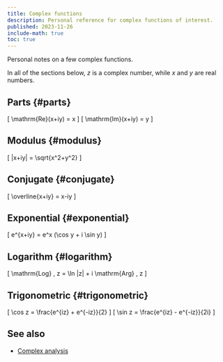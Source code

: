 ```yaml
---
title: Complex functions
description: Personal reference for complex functions of interest.
published: 2023-11-26
include-math: true
toc: true
---
```


Personal notes on a few complex functions.

In all of the sections below, $z$ is a complex number, while $x$ and $y$ are real numbers.

## Parts {#parts}

\[ \mathrm{Re}(x+iy) = x \]
\[ \mathrm{Im}(x+iy) = y \]

## Modulus {#modulus}

\[ |x+iy| = \sqrt{x^2+y^2} \]

## Conjugate {#conjugate}

\[ \overline{x+iy} = x-iy \]

## Exponential {#exponential}

\[ e^{x+iy} = e^x (\cos y + i \sin y) \]

## Logarithm {#logarithm}

\[ \mathrm{Log} \, z = \ln |z| + i \mathrm{Arg} \, z \]

## Trigonometric {#trigonometric}

\[ \cos z = \frac{e^{iz} + e^{-iz}}{2} \]
\[ \sin z = \frac{e^{iz} - e^{-iz}}{2i} \]

## See also

*   [Complex analysis](../)
